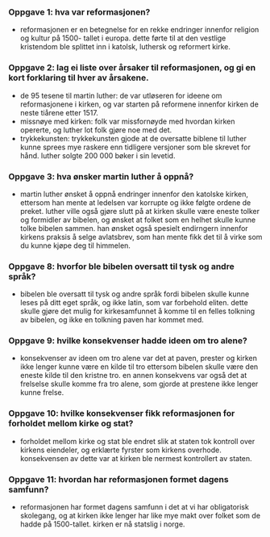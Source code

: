 ### Oppgave 1: hva var reformasjonen?
- reformasjonen er en betegnelse for en rekke endringer innenfor religion og kultur på 1500- tallet i europa. dette førte til at
    den vestlige kristendom ble splittet inn i katolsk, luthersk og reformert kirke.

### Oppgave 2: lag ei liste over årsaker til reformasjonen, og gi en kort forklaring til hver av årsakene.
- de 95 tesene til martin luther: de var utløseren for ideene om reformasjonene i kirken, og var starten på reformene innenfor
    kirken de neste tiårene etter 1517.
- missnøye med kirken: folk var missfornøyde med hvordan kirken opererte, og luther lot folk gjøre noe med det.
- trykkekunsten: trykkekunsten gjode at de oversatte biblene til luther kunne sprees mye raskere enn tidligere versjoner som ble
    skrevet for hånd. luther solgte 200 000 bøker i sin levetid.

### Oppgave 3: hva ønsker martin luther å oppnå?
- martin luther ønsket å oppnå endringer innenfor den katolske kirken, ettersom han mente at ledelsen var korrupte og ikke følgte
    ordene de preket. luther ville også gjøre slutt på at kirken skulle være eneste tolker og formidler av bibelen, og ønsket at
    folket som en helhet skulle kunne tolke bibelen sammen. han ønsket også spesielt endirngern innenfor kirkens praksis å selge
    avlatsbrev, som han mente fikk det til å virke som du kunne kjøpe deg til himmelen.

### Oppgave 8: hvorfor ble bibelen oversatt til tysk og andre språk?
- bibelen ble oversatt til tysk og andre språk fordi bibelen skulle kunne leses på ditt eget språk, og ikke latin, som var
    forbehold eliten. dette skulle gjøre det mulig for kirkesamfunnet å komme til en felles tolkning av bibelen, og ikke en
    tolkning paven har kommet med.

### Oppgave 9: hvilke konsekvenser hadde ideen om tro alene?
- konsekvenser av ideen om tro alene var det at paven, prester og kirken ikke lenger kunne være en kilde til tro ettersom bibelen
    skulle være den eneste kilde til den kristne tro. en annen konsekvens var også det at frelselse skulle komme fra tro alene,
    som gjorde at prestene ikke lenger kunne frelse.

### Oppgave 10: hvilke konsekvenser fikk reformasjonen for forholdet mellom kirke og stat?
- forholdet mellom kirke og stat ble endret slik at staten tok kontroll over kirkens eiendeler, og erklærte fyrster som kirkens
    overhode. konsekvensen av dette var at kirken ble nermest kontrollert av staten.

### Oppgave 11: hvordan har reformasjonen formet dagens samfunn?
-  reformasjonen har formet dagens samfunn i det at vi har obligatorisk skolegang, og at kirken ikke lenger har like mye makt
    over folket som de hadde på 1500-tallet. kirken er nå statslig i norge.
